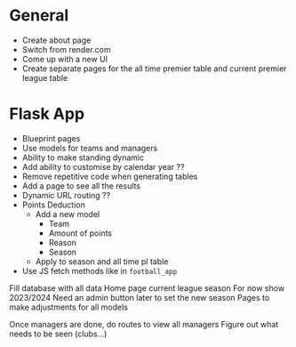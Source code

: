 # General

- Create about page
- Switch from render.com
- Come up with a new UI
- Create separate pages for the all time premier table and current premier league table

# Flask App

- Blueprint pages
- Use models for teams and managers
- Ability to make standing dynamic
- Add ability to customise by calendar year ??
- Remove repetitive code when generating tables
- Add a page to see all the results
- Dynamic URL routing ??
- Points Deduction
    - Add a new model
        - Team
        - Amount of points
        - Reason
        - Season
    - Apply to season and all time pl table
- Use JS fetch methods like in `football_app`


Fill database with all data
Home page current league season
For now show 2023/2024
Need an admin button later to set the new season
Pages to make adjustments for all models

Once managers are done, do routes to view all managers
Figure out what needs to be seen (clubs...)